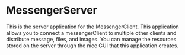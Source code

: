 # MessengerServer

This is the server application for the MessengerClient. This application allows you to connect a messengerClient to multiple other clients and distribute message, files, and images. You can manage the resources stored on the server through the nice GUI that this application creates.

